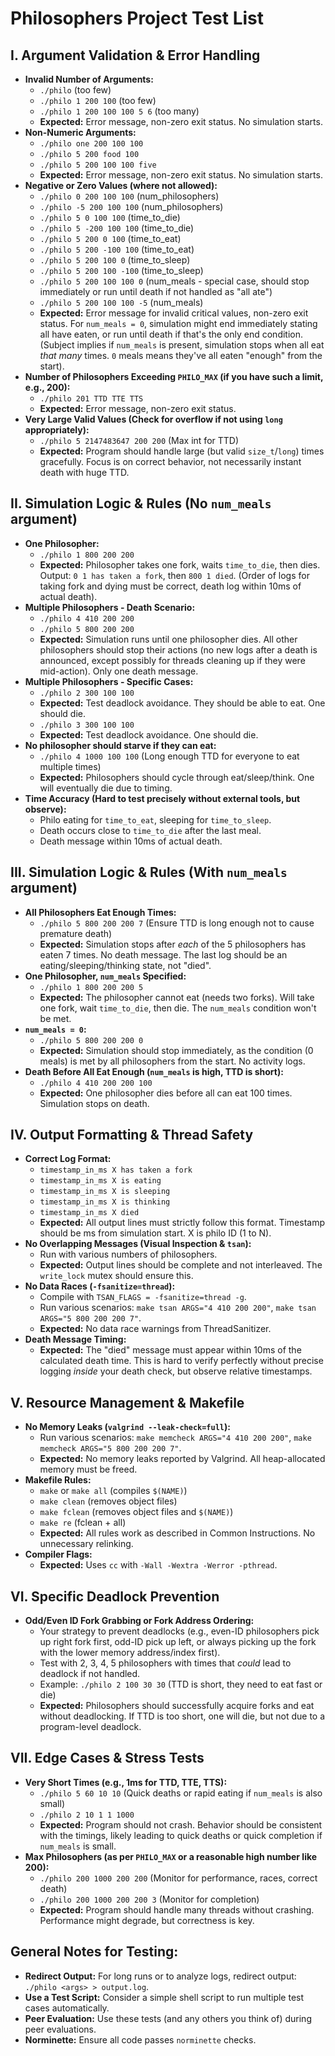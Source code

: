 # Philosophers Project Test List

## I. Argument Validation & Error Handling

*   **Invalid Number of Arguments:**
    *   `./philo` (too few)
    *   `./philo 1 200 100` (too few)
    *   `./philo 1 200 100 100 5 6` (too many)
    *   **Expected:** Error message, non-zero exit status. No simulation starts.
*   **Non-Numeric Arguments:**
    *   `./philo one 200 100 100`
    *   `./philo 5 200 food 100`
    *   `./philo 5 200 100 100 five`
    *   **Expected:** Error message, non-zero exit status. No simulation starts.
*   **Negative or Zero Values (where not allowed):**
    *   `./philo 0 200 100 100` (num_philosophers)
    *   `./philo -5 200 100 100` (num_philosophers)
    *   `./philo 5 0 100 100` (time_to_die)
    *   `./philo 5 -200 100 100` (time_to_die)
    *   `./philo 5 200 0 100` (time_to_eat)
    *   `./philo 5 200 -100 100` (time_to_eat)
    *   `./philo 5 200 100 0` (time_to_sleep)
    *   `./philo 5 200 100 -100` (time_to_sleep)
    *   `./philo 5 200 100 100 0` (num_meals - special case, should stop immediately or run until death if not handled as "all ate")
    *   `./philo 5 200 100 100 -5` (num_meals)
    *   **Expected:** Error message for invalid critical values, non-zero exit status. For `num_meals = 0`, simulation might end immediately stating all have eaten, or run until death if that's the only end condition. (Subject implies if `num_meals` is present, simulation stops when all eat *that many* times. `0` meals means they've all eaten "enough" from the start).
*   **Number of Philosophers Exceeding `PHILO_MAX` (if you have such a limit, e.g., 200):**
    *   `./philo 201 TTD TTE TTS`
    *   **Expected:** Error message, non-zero exit status.
*   **Very Large Valid Values (Check for overflow if not using `long` appropriately):**
    *   `./philo 5 2147483647 200 200` (Max int for TTD)
    *   **Expected:** Program should handle large (but valid `size_t`/`long`) times gracefully. Focus is on correct behavior, not necessarily instant death with huge TTD.

## II. Simulation Logic & Rules (No `num_meals` argument)

*   **One Philosopher:**
    *   `./philo 1 800 200 200`
    *   **Expected:** Philosopher takes one fork, waits `time_to_die`, then dies. Output: `0 1 has taken a fork`, then `800 1 died`. (Order of logs for taking fork and dying must be correct, death log within 10ms of actual death).
*   **Multiple Philosophers - Death Scenario:**
    *   `./philo 4 410 200 200`
    *   `./philo 5 800 200 200`
    *   **Expected:** Simulation runs until one philosopher dies. All other philosophers should stop their actions (no new logs after a death is announced, except possibly for threads cleaning up if they were mid-action). Only one death message.
*   **Multiple Philosophers - Specific Cases:**
    *   `./philo 2 300 100 100`
    *   **Expected:** Test deadlock avoidance. They should be able to eat. One should die.
    *   `./philo 3 300 100 100`
    *   **Expected:** Test deadlock avoidance. One should die.
*   **No philosopher should starve if they can eat:**
    *   `./philo 4 1000 100 100` (Long enough TTD for everyone to eat multiple times)
    *   **Expected:** Philosophers should cycle through eat/sleep/think. One will eventually die due to timing.
*   **Time Accuracy (Hard to test precisely without external tools, but observe):**
    *   Philo eating for `time_to_eat`, sleeping for `time_to_sleep`.
    *   Death occurs close to `time_to_die` after the last meal.
    *   Death message within 10ms of actual death.

## III. Simulation Logic & Rules (With `num_meals` argument)

*   **All Philosophers Eat Enough Times:**
    *   `./philo 5 800 200 200 7` (Ensure TTD is long enough not to cause premature death)
    *   **Expected:** Simulation stops after *each* of the 5 philosophers has eaten 7 times. No death message. The last log should be an eating/sleeping/thinking state, not "died".
*   **One Philosopher, `num_meals` Specified:**
    *   `./philo 1 800 200 200 5`
    *   **Expected:** The philosopher cannot eat (needs two forks). Will take one fork, wait `time_to_die`, then die. The `num_meals` condition won't be met.
*   **`num_meals = 0`:**
    *   `./philo 5 800 200 200 0`
    *   **Expected:** Simulation should stop immediately, as the condition (0 meals) is met by all philosophers from the start. No activity logs.
*   **Death Before All Eat Enough (`num_meals` is high, TTD is short):**
    *   `./philo 4 410 200 200 100`
    *   **Expected:** One philosopher dies before all can eat 100 times. Simulation stops on death.

## IV. Output Formatting & Thread Safety

*   **Correct Log Format:**
    *   `timestamp_in_ms X has taken a fork`
    *   `timestamp_in_ms X is eating`
    *   `timestamp_in_ms X is sleeping`
    *   `timestamp_in_ms X is thinking`
    *   `timestamp_in_ms X died`
    *   **Expected:** All output lines must strictly follow this format. Timestamp should be ms from simulation start. X is philo ID (1 to N).
*   **No Overlapping Messages (Visual Inspection & `tsan`):**
    *   Run with various numbers of philosophers.
    *   **Expected:** Output lines should be complete and not interleaved. The `write_lock` mutex should ensure this.
*   **No Data Races (`-fsanitize=thread`):**
    *   Compile with `TSAN_FLAGS = -fsanitize=thread -g`.
    *   Run various scenarios: `make tsan ARGS="4 410 200 200"`, `make tsan ARGS="5 800 200 200 7"`.
    *   **Expected:** No data race warnings from ThreadSanitizer.
*   **Death Message Timing:**
    *   **Expected:** The "died" message must appear within 10ms of the calculated death time. This is hard to verify perfectly without precise logging *inside* your death check, but observe relative timestamps.

## V. Resource Management & Makefile

*   **No Memory Leaks (`valgrind --leak-check=full`):**
    *   Run various scenarios: `make memcheck ARGS="4 410 200 200"`, `make memcheck ARGS="5 800 200 200 7"`.
    *   **Expected:** No memory leaks reported by Valgrind. All heap-allocated memory must be freed.
*   **Makefile Rules:**
    *   `make` or `make all` (compiles `$(NAME)`)
    *   `make clean` (removes object files)
    *   `make fclean` (removes object files and `$(NAME)`)
    *   `make re` (fclean + all)
    *   **Expected:** All rules work as described in Common Instructions. No unnecessary relinking.
*   **Compiler Flags:**
    *   **Expected:** Uses `cc` with `-Wall -Wextra -Werror -pthread`.

## VI. Specific Deadlock Prevention

*   **Odd/Even ID Fork Grabbing or Fork Address Ordering:**
    *   Your strategy to prevent deadlocks (e.g., even-ID philosophers pick up right fork first, odd-ID pick up left, or always picking up the fork with the lower memory address/index first).
    *   Test with 2, 3, 4, 5 philosophers with times that *could* lead to deadlock if not handled.
    *   Example: `./philo 2 100 30 30` (TTD is short, they need to eat fast or die)
    *   **Expected:** Philosophers should successfully acquire forks and eat without deadlocking. If TTD is too short, one will die, but not due to a program-level deadlock.

## VII. Edge Cases & Stress Tests

*   **Very Short Times (e.g., 1ms for TTD, TTE, TTS):**
    *   `./philo 5 60 10 10` (Quick deaths or rapid eating if `num_meals` is also small)
    *   `./philo 2 10 1 1 1000`
    *   **Expected:** Program should not crash. Behavior should be consistent with the timings, likely leading to quick deaths or quick completion if `num_meals` is small.
*   **Max Philosophers (as per `PHILO_MAX` or a reasonable high number like 200):**
    *   `./philo 200 1000 200 200` (Monitor for performance, races, correct death)
    *   `./philo 200 1000 200 200 3` (Monitor for completion)
    *   **Expected:** Program should handle many threads without crashing. Performance might degrade, but correctness is key.

## General Notes for Testing:

*   **Redirect Output:** For long runs or to analyze logs, redirect output: `./philo <args> > output.log`.
*   **Use a Test Script:** Consider a simple shell script to run multiple test cases automatically.
*   **Peer Evaluation:** Use these tests (and any others you think of) during peer evaluations.
*   **Norminette:** Ensure all code passes `norminette` checks.